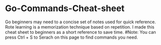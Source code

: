 # Go-Commands-Cheat-sheet
Go beginners may need to a concise set of notes used for quick reference. Rote learning is a memorization technique based on repetition. 
I made this cheat sheet to beginners as a short reference to save time. 
#Note: 
You can press Ctrl + S  to Serach on this page to find commands you need.




